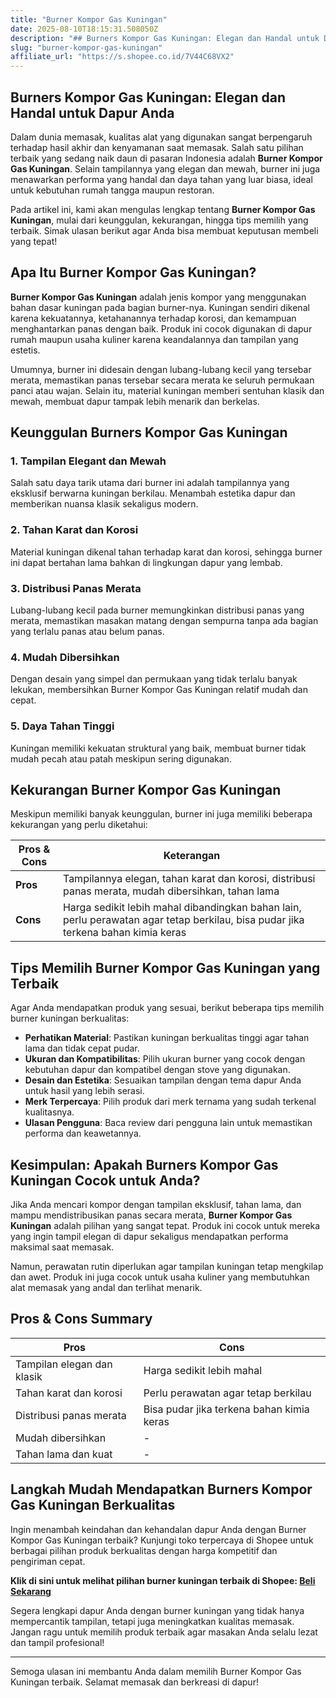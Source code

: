 ```yaml
---
title: "Burner Kompor Gas Kuningan"
date: 2025-08-10T18:15:31.508050Z
description: "## Burners Kompor Gas Kuningan: Elegan dan Handal untuk Dapur Anda..."
slug: "burner-kompor-gas-kuningan"
affiliate_url: "https://s.shopee.co.id/7V44C68VX2"
---
```

## Burners Kompor Gas Kuningan: Elegan dan Handal untuk Dapur Anda

Dalam dunia memasak, kualitas alat yang digunakan sangat berpengaruh terhadap hasil akhir dan kenyamanan saat memasak. Salah satu pilihan terbaik yang sedang naik daun di pasaran Indonesia adalah **Burner Kompor Gas Kuningan**. Selain tampilannya yang elegan dan mewah, burner ini juga menawarkan performa yang handal dan daya tahan yang luar biasa, ideal untuk kebutuhan rumah tangga maupun restoran.

Pada artikel ini, kami akan mengulas lengkap tentang **Burner Kompor Gas Kuningan**, mulai dari keunggulan, kekurangan, hingga tips memilih yang terbaik. Simak ulasan berikut agar Anda bisa membuat keputusan membeli yang tepat!

## Apa Itu Burner Kompor Gas Kuningan?

**Burner Kompor Gas Kuningan** adalah jenis kompor yang menggunakan bahan dasar kuningan pada bagian burner-nya. Kuningan sendiri dikenal karena kekuatannya, ketahanannya terhadap korosi, dan kemampuan menghantarkan panas dengan baik. Produk ini cocok digunakan di dapur rumah maupun usaha kuliner karena keandalannya dan tampilan yang estetis.

Umumnya, burner ini didesain dengan lubang-lubang kecil yang tersebar merata, memastikan panas tersebar secara merata ke seluruh permukaan panci atau wajan. Selain itu, material kuningan memberi sentuhan klasik dan mewah, membuat dapur tampak lebih menarik dan berkelas.

## Keunggulan Burners Kompor Gas Kuningan

### 1. Tampilan Elegant dan Mewah
Salah satu daya tarik utama dari burner ini adalah tampilannya yang eksklusif berwarna kuningan berkilau. Menambah estetika dapur dan memberikan nuansa klasik sekaligus modern.

### 2. Tahan Karat dan Korosi
Material kuningan dikenal tahan terhadap karat dan korosi, sehingga burner ini dapat bertahan lama bahkan di lingkungan dapur yang lembab.

### 3. Distribusi Panas Merata
Lubang-lubang kecil pada burner memungkinkan distribusi panas yang merata, memastikan masakan matang dengan sempurna tanpa ada bagian yang terlalu panas atau belum panas.

### 4. Mudah Dibersihkan
Dengan desain yang simpel dan permukaan yang tidak terlalu banyak lekukan, membersihkan Burner Kompor Gas Kuningan relatif mudah dan cepat.

### 5. Daya Tahan Tinggi
Kuningan memiliki kekuatan struktural yang baik, membuat burner tidak mudah pecah atau patah meskipun sering digunakan.

## Kekurangan Burner Kompor Gas Kuningan

Meskipun memiliki banyak keunggulan, burner ini juga memiliki beberapa kekurangan yang perlu diketahui:

| **Pros & Cons** | **Keterangan** |
|------------------|----------------|
| **Pros**         | Tampilannya elegan, tahan karat dan korosi, distribusi panas merata, mudah dibersihkan, tahan lama |
| **Cons**         | Harga sedikit lebih mahal dibandingkan bahan lain, perlu perawatan agar tetap berkilau, bisa pudar jika terkena bahan kimia keras |
  
## Tips Memilih Burner Kompor Gas Kuningan yang Terbaik

Agar Anda mendapatkan produk yang sesuai, berikut beberapa tips memilih burner kuningan berkualitas:

- **Perhatikan Material**: Pastikan kuningan berkualitas tinggi agar tahan lama dan tidak cepat pudar.
- **Ukuran dan Kompatibilitas**: Pilih ukuran burner yang cocok dengan kebutuhan dapur dan kompatibel dengan stove yang digunakan.
- **Desain dan Estetika**: Sesuaikan tampilan dengan tema dapur Anda untuk hasil yang lebih serasi.
- **Merk Terpercaya**: Pilih produk dari merk ternama yang sudah terkenal kualitasnya.
- **Ulasan Pengguna**: Baca review dari pengguna lain untuk memastikan performa dan keawetannya.

## Kesimpulan: Apakah Burners Kompor Gas Kuningan Cocok untuk Anda?

Jika Anda mencari kompor dengan tampilan eksklusif, tahan lama, dan mampu mendistribusikan panas secara merata, **Burner Kompor Gas Kuningan** adalah pilihan yang sangat tepat. Produk ini cocok untuk mereka yang ingin tampil elegan di dapur sekaligus mendapatkan performa maksimal saat memasak.

Namun, perawatan rutin diperlukan agar tampilan kuningan tetap mengkilap dan awet. Produk ini juga cocok untuk usaha kuliner yang membutuhkan alat memasak yang andal dan terlihat menarik.

## Pros & Cons Summary

| **Pros** | **Cons** |
|---|---|
| Tampilan elegan dan klasik | Harga sedikit lebih mahal |
| Tahan karat dan korosi | Perlu perawatan agar tetap berkilau |
| Distribusi panas merata | Bisa pudar jika terkena bahan kimia keras |
| Mudah dibersihkan | - |
| Tahan lama dan kuat | - |

## Langkah Mudah Mendapatkan Burners Kompor Gas Kuningan Berkualitas

Ingin menambah keindahan dan kehandalan dapur Anda dengan Burner Kompor Gas Kuningan terbaik? Kunjungi toko terpercaya di Shopee untuk berbagai pilihan produk berkualitas dengan harga kompetitif dan pengiriman cepat.

**Klik di sini untuk melihat pilihan burner kuningan terbaik di Shopee: [Beli Sekarang](https://s.shopee.co.id/7V44C68VX2)**

Segera lengkapi dapur Anda dengan burner kuningan yang tidak hanya mempercantik tampilan, tetapi juga meningkatkan kualitas memasak. Jangan ragu untuk memilih produk terbaik agar masakan Anda selalu lezat dan tampil profesional!

---

Semoga ulasan ini membantu Anda dalam memilih Burner Kompor Gas Kuningan terbaik. Selamat memasak dan berkreasi di dapur!